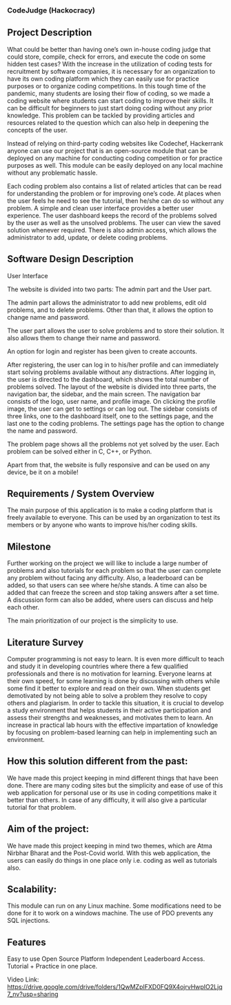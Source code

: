 ### CodeJudge (Hackocracy)

## Project Description

What could be better than having one’s own in-house coding judge that could store, compile, check for errors, and execute the code on some hidden test cases? With the increase in the utilization of coding tests for recruitment by software companies, it is necessary for an organization to have its own coding platform which they can easily use for practice purposes or to organize coding competitions. In this tough time of the pandemic, many students are losing their flow of coding, so we made a coding website where students can start coding to improve their skills. It can be difficult for beginners to just start doing coding without any prior knowledge. This problem can be tackled by providing articles and resources related to the question which can also help in deepening the concepts of the user.

Instead of relying on third-party coding websites like Codechef, Hackerrank anyone can use our project that is an open-source module that can be deployed on any machine for conducting coding competition or for practice purposes as well. This module can be easily deployed on any local machine without any problematic hassle.

Each coding problem also contains a list of related articles that can be read for understanding the problem or for improving one’s code. At places when the user feels he need to see the tutorial, then he/she can do so without any problem. A simple and clean user interface provides a better user experience. The user dashboard keeps the record of the problems solved by the user as well as the unsolved problems. The user can view the saved solution whenever required. There is also admin access, which allows the administrator to add, update, or delete coding problems.
 
## Software Design Description

User Interface

The website is divided into two parts: The admin part and the User part.

The admin part allows the administrator to add new problems, edit old problems, and to delete problems. Other than that, it allows the option to change name and password.

The user part allows the user to solve problems and to store their solution. It also allows them to change their name and password.

An option for login and register has been given to create accounts.

After registering, the user can log in to his/her profile and can immediately start solving problems available without any distractions. After logging in, the user is directed to the dashboard, which shows the total number of problems solved. The layout of the website is divided into three parts, the navigation bar, the sidebar, and the main screen. The navigation bar consists of the logo, user name, and profile image. On clicking the profile image, the user can get to settings or can log out. The sidebar consists of three links, one to the dashboard itself, one to the settings page, and the last one to the coding problems. The settings page has the option to change the name and password.

The problem page shows all the problems not yet solved by the user. Each problem can be solved either in C, C++, or Python.

Apart from that, the website is fully responsive and can be used on any device, be it on a mobile!

## Requirements / System Overview

The main purpose of this application is to make a coding platform that is freely available to everyone.
This can be used by an organization to test its members or by anyone who wants to improve his/her coding skills.

## Milestone

Further working on the project we will like to include a large number of problems and also tutorials for each problem so that the user can complete any problem without facing any difficulty. Also, a leaderboard can be added, so that users can see where he/she stands. A time can also be added that can freeze the screen and stop taking answers after a set time. A discussion form can also be added, where users can discuss and help each other.

The main prioritization of our project is the simplicity to use.

## Literature Survey

Computer programming is not easy to learn. It is even more difficult to teach and study it in developing countries where there a few qualified professionals and there is no motivation for learning. Everyone learns at their own speed, for some learning is done by discussing with others while some find it better to explore and read on their own. When students get demotivated by not being able to solve a problem they resolve to copy others and plagiarism.  In order to tackle this situation, it is crucial to develop a study environment that helps students in their active participation and assess their strengths and weaknesses, and motivates them to learn. An increase in practical lab hours with the effective impartation of knowledge by focusing on problem-based learning can help in implementing such an environment.

## How this solution different from the past:

We have made this project keeping in mind different things that have been done. There are many coding sites but the simplicity and ease of use of this web application for personal use or its use in coding competitions make it better than others. In case of any difficulty, it will also give a particular tutorial for that problem.

## Aim of the project:

We have made this project keeping in mind two themes, which are Atma Nirbhar Bharat and the Post-Covid world. With this web application, the users can easily do things in one place only i.e. coding as well as tutorials also.

## Scalability:

This module can run on any Linux machine. Some modifications need to be done for it to work on a windows machine. The use of PDO prevents any SQL injections.

## Features

Easy to use
Open Source
Platform Independent
Leaderboard Access.
Tutorial + Practice in one place.

Video Link: https://drive.google.com/drive/folders/1QwMZpIFXD0FQ9X4ojrvHwpIO2Ljq7_nv?usp=sharing
